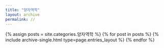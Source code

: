 ```yaml
---
title: "양자역학"
layout: archive
permalink: //
---
```



{% assign posts = site.categories.양자역학 %}
{% for post in posts %} {% include archive-single.html type=page.entries_layout %} {% endfor %}
